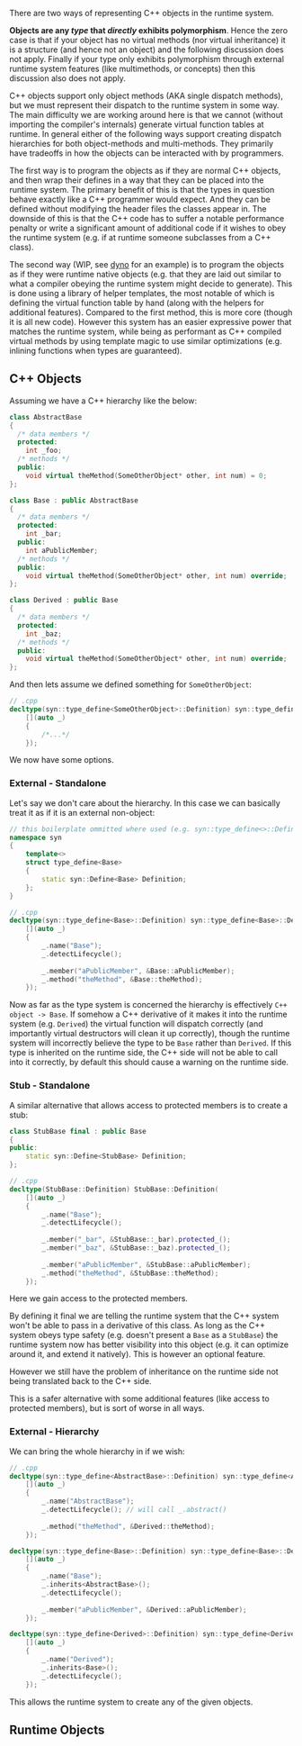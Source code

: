 There are two ways of representing C++ objects in the runtime system.

**Objects are any *type* that *directly* exhibits polymorphism**. Hence the zero case is that if your object has no virtual methods (nor virtual inheritance) it is a structure (and hence not an object) and the following discussion does not apply. Finally if your type only exhibits polymorphism through external runtime system features (like multimethods, or concepts) then this discussion also does not apply.

C++ objects support only object methods (AKA single dispatch methods), but we must represent their dispatch to the runtime system in some way. The main difficulty we are working around here is that we cannot (without importing the compiler's internals) generate virtual function tables at runtime. In general either of the following ways support creating dispatch hierarchies for both object-methods and multi-methods. They primarily have tradeoffs in how the objects can be interacted with by programmers.

The first way is to program the objects as if they are normal C++ objects, and then wrap their defines in a way that they can be placed into the runtime system. The primary benefit of this is that the types in question behave exactly like a C++ programmer would expect. And they can be defined without modifying the header files the classes appear in. The downside of this is that the C++ code has to suffer a notable performance penalty or write a significant amount of additional code if it wishes to obey the runtime system (e.g. if at runtime someone subclasses from a C++ class).

The second way (WIP, see [dyno](https://github.com/ldionne/dyno) for an example) is to program the objects as if they were runtime native objects (e.g. that they are laid out similar to what a compiler obeying the runtime system might decide to generate). This is done using a library of helper templates, the most notable of which is defining the virtual function table by hand (along with the helpers for additional features). Compared to the first method, this is more core (though it is all new code). However this system has an easier expressive power that matches the runtime system, while being as performant as C++ compiled virtual methods by using template magic to use similar optimizations (e.g. inlining functions when types are guaranteed).

## C++ Objects

Assuming we have a C++ hierarchy like the below:

```c++
class AbstractBase
{
  /* data members */
  protected:
    int _foo;
  /* methods */
  public:
    void virtual theMethod(SomeOtherObject* other, int num) = 0;
};

class Base : public AbstractBase
{
  /* data members */
  protected:
    int _bar;
  public:
    int aPublicMember;
  /* methods */
  public:
    void virtual theMethod(SomeOtherObject* other, int num) override;
};

class Derived : public Base
{
  /* data members */
  protected:
    int _baz;
  /* methods */
  public:
    void virtual theMethod(SomeOtherObject* other, int num) override;
};

```

And then lets assume we defined something for `SomeOtherObject`:

```C++
// .cpp
decltype(syn::type_define<SomeOtherObject>::Definition) syn::type_define<SomeOtherObject>::Definition(
	[](auto _)
    {
        /*...*/
    });
```

We now have some options.

### External - Standalone

Let's say we don't care about the hierarchy. In this case we can basically treat it as if it is an external non-object:

```c++
// this boilerplate ommitted where used (e.g. syn::type_define<>::Definition) in future examples
namespace syn
{
    template<>
    struct type_define<Base>
    {
        static syn::Define<Base> Definition;
    };
}

// .cpp
decltype(syn::type_define<Base>::Definition) syn::type_define<Base>::Definition(
	[](auto _)
    {
        _.name("Base");
        _.detectLifecycle();
        
    	_.member("aPublicMember", &Base::aPublicMember);
    	_.method("theMethod", &Base::theMethod);
    });
```

Now as far as the type system is concerned the hierarchy is effectively `C++ object -> Base`. If somehow a C++ derivative of it makes it into the runtime system (e.g. `Derived`) the virtual function will dispatch correctly (and importantly virtual destructors will clean it up correctly), though the runtime system will incorrectly believe the type to be `Base` rather than `Derived`. If this type is inherited on the runtime side, the C++ side will not be able to call into it correctly, by default this should cause a warning on the runtime side.

### Stub - Standalone

A similar alternative that allows access to protected members is to create a stub:

```c++
class StubBase final : public Base
{
public:
    static syn::Define<StubBase> Definition;
};

// .cpp
decltype(StubBase::Definition) StubBase::Definition(
	[](auto _)
    {
        _.name("Base");
        _.detectLifecycle();
        
    	_.member("_bar", &StubBase::_bar).protected_();
    	_.member("_baz", &StubBase::_baz).protected_();
        
    	_.member("aPublicMember", &StubBase::aPublicMember);
    	_.method("theMethod", &StubBase::theMethod);
    });
```

Here we gain access to the protected members.

By defining it final we are telling the runtime system that the C++ system won't be able to pass in a derivative of this class. As long as the C++ system obeys type safety (e.g. doesn't present a `Base` as a `StubBase`) the runtime system now has better visibility into this object (e.g. it can optimize around it, and extend it natively). This is however an optional feature.

However we still have the problem of inheritance on the runtime side not being translated back to the C++ side.

This is a safer alternative with some additional features (like access to protected members), but is sort of worse in all ways.

### External - Hierarchy

We can bring the whole hierarchy in if we wish:

```c++
// .cpp
decltype(syn::type_define<AbstractBase>::Definition) syn::type_define<AbstractBase>::Definition(
	[](auto _)
    {
        _.name("AbstractBase");
        _.detectLifecycle(); // will call _.abstract()
        
    	_.method("theMethod", &Derived::theMethod);
    });

decltype(syn::type_define<Base>::Definition) syn::type_define<Base>::Definition(
	[](auto _)
    {
        _.name("Base");
        _.inherits<AbstractBase>();
        _.detectLifecycle();
        
    	_.member("aPublicMember", &Derived::aPublicMember);
    });

decltype(syn::type_define<Derived>::Definition) syn::type_define<Derived>::Definition(
	[](auto _)
    {
        _.name("Derived");
        _.inherits<Base>();
        _.detectLifecycle();
    });
```

This allows the runtime system to create any of the given objects.

## Runtime Objects